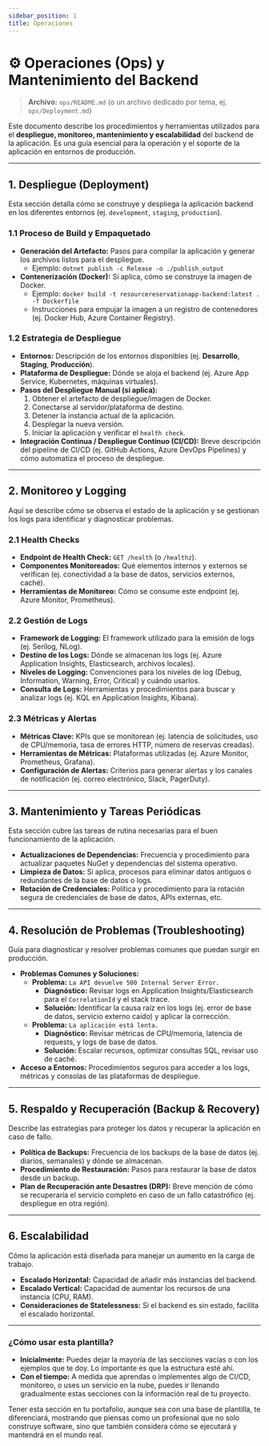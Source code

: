 ```yaml
---
sidebar_position: 1
title: Operaciones 
---
```


# ⚙️ Operaciones (Ops) y Mantenimiento del Backend

> **Archivo:** `ops/README.md` (o un archivo dedicado por tema, ej. `ops/Deployment.md`)

Este documento describe los procedimientos y herramientas utilizados para el **despliegue, monitoreo, mantenimiento y escalabilidad** del backend de la aplicación. Es una guía esencial para la operación y el soporte de la aplicación en entornos de producción.

---

## 1. Despliegue (Deployment)

Esta sección detalla cómo se construye y despliega la aplicación backend en los diferentes entornos (ej. `development`, `staging`, `production`).

### 1.1 Proceso de Build y Empaquetado

* **Generación del Artefacto:** Pasos para compilar la aplicación y generar los archivos listos para el despliegue.
    * Ejemplo: `dotnet publish -c Release -o ./publish_output`
* **Contenerización (Docker):** Si aplica, cómo se construye la imagen de Docker.
    * Ejemplo: `docker build -t resourcereservationapp-backend:latest . -f Dockerfile`
    * Instrucciones para empujar la imagen a un registro de contenedores (ej. Docker Hub, Azure Container Registry).

### 1.2 Estrategia de Despliegue

* **Entornos:** Descripción de los entornos disponibles (ej. **Desarrollo**, **Staging**, **Producción**).
* **Plataforma de Despliegue:** Dónde se aloja el backend (ej. Azure App Service, Kubernetes, máquinas virtuales).
* **Pasos del Despliegue Manual (si aplica):**
    1.  Obtener el artefacto de despliegue/imagen de Docker.
    2.  Conectarse al servidor/plataforma de destino.
    3.  Detener la instancia actual de la aplicación.
    4.  Desplegar la nueva versión.
    5.  Iniciar la aplicación y verificar el `health check`.
* **Integración Continua / Despliegue Continuo (CI/CD):** Breve descripción del pipeline de CI/CD (ej. GitHub Actions, Azure DevOps Pipelines) y cómo automatiza el proceso de despliegue.

---

## 2. Monitoreo y Logging

Aquí se describe cómo se observa el estado de la aplicación y se gestionan los logs para identificar y diagnosticar problemas.

### 2.1 Health Checks

* **Endpoint de Health Check:** `GET /health` (o `/healthz`).
* **Componentes Monitoreados:** Qué elementos internos y externos se verifican (ej. conectividad a la base de datos, servicios externos, caché).
* **Herramientas de Monitoreo:** Cómo se consume este endpoint (ej. Azure Monitor, Prometheus).

### 2.2 Gestión de Logs

* **Framework de Logging:** El framework utilizado para la emisión de logs (ej. Serilog, NLog).
* **Destino de los Logs:** Dónde se almacenan los logs (ej. Azure Application Insights, Elasticsearch, archivos locales).
* **Niveles de Logging:** Convenciones para los niveles de log (Debug, Information, Warning, Error, Critical) y cuándo usarlos.
* **Consulta de Logs:** Herramientas y procedimientos para buscar y analizar logs (ej. KQL en Application Insights, Kibana).

### 2.3 Métricas y Alertas

* **Métricas Clave:** KPIs que se monitorean (ej. latencia de solicitudes, uso de CPU/memoria, tasa de errores HTTP, número de reservas creadas).
* **Herramientas de Métricas:** Plataformas utilizadas (ej. Azure Monitor, Prometheus, Grafana).
* **Configuración de Alertas:** Criterios para generar alertas y los canales de notificación (ej. correo electrónico, Slack, PagerDuty).

---

## 3. Mantenimiento y Tareas Periódicas

Esta sección cubre las tareas de rutina necesarias para el buen funcionamiento de la aplicación.

* **Actualizaciones de Dependencias:** Frecuencia y procedimiento para actualizar paquetes NuGet y dependencias del sistema operativo.
* **Limpieza de Datos:** Si aplica, procesos para eliminar datos antiguos o redundantes de la base de datos o logs.
* **Rotación de Credenciales:** Política y procedimiento para la rotación segura de credenciales de base de datos, APIs externas, etc.

---

## 4. Resolución de Problemas (Troubleshooting)

Guía para diagnosticar y resolver problemas comunes que puedan surgir en producción.

* **Problemas Comunes y Soluciones:**
    * **Problema:** `La API devuelve 500 Internal Server Error.`
        * **Diagnóstico:** Revisar logs en Application Insights/Elasticsearch para el `CorrelationId` y el stack trace.
        * **Solución:** Identificar la causa raíz en los logs (ej. error de base de datos, servicio externo caído) y aplicar la corrección.
    * **Problema:** `La aplicación está lenta.`
        * **Diagnóstico:** Revisar métricas de CPU/memoria, latencia de requests, y logs de base de datos.
        * **Solución:** Escalar recursos, optimizar consultas SQL, revisar uso de caché.
* **Acceso a Entornos:** Procedimientos seguros para acceder a los logs, métricas y consolas de las plataformas de despliegue.

---

## 5. Respaldo y Recuperación (Backup & Recovery)

Describe las estrategias para proteger los datos y recuperar la aplicación en caso de fallo.

* **Política de Backups:** Frecuencia de los backups de la base de datos (ej. diarios, semanales) y dónde se almacenan.
* **Procedimiento de Restauración:** Pasos para restaurar la base de datos desde un backup.
* **Plan de Recuperación ante Desastres (DRP):** Breve mención de cómo se recuperaría el servicio completo en caso de un fallo catastrófico (ej. despliegue en otra región).

---

## 6. Escalabilidad

Cómo la aplicación está diseñada para manejar un aumento en la carga de trabajo.

* **Escalado Horizontal:** Capacidad de añadir más instancias del backend.
* **Escalado Vertical:** Capacidad de aumentar los recursos de una instancia (CPU, RAM).
* **Consideraciones de Statelessness:** Si el backend es sin estado, facilita el escalado horizontal.

---

### ¿Cómo usar esta plantilla?

* **Inicialmente:** Puedes dejar la mayoría de las secciones vacías o con los ejemplos que te doy. Lo importante es que la estructura esté ahí.
* **Con el tiempo:** A medida que aprendas o implementes algo de CI/CD, monitoreo, o uses un servicio en la nube, puedes ir llenando gradualmente estas secciones con la información real de tu proyecto.

Tener esta sección en tu portafolio, aunque sea con una base de plantilla, te diferenciará, mostrando que piensas como un profesional que no solo construye software, sino que también considera cómo se ejecutará y mantendrá en el mundo real.